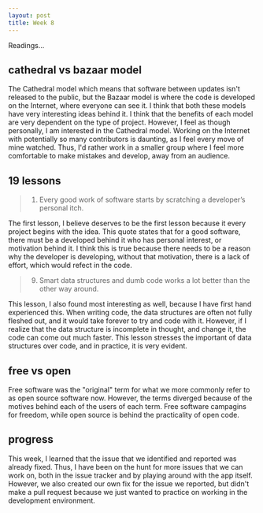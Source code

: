 ```yaml
---
layout: post
title: Week 8
---
```


Readings...

## cathedral vs bazaar model
The Cathedral model which means that software between updates isn't released to the public, but the Bazaar model is where the code is developed on the Internet, where everyone can see it. I think that both these models have very interesting ideas behind it. I think that the benefits of each model are very dependent on the type of project. However, I feel as though personally, I am interested in the Cathedral model. Working on the Internet with potentially so many contributors is daunting, as I feel every move of mine watched. Thus, I'd rather work in a smaller group where I feel more comfortable to make mistakes and develop, away from an audience. 

## 19 lessons 
> 1. Every good work of software starts by scratching a developer’s personal itch.

The first lesson, I believe deserves to be the first lesson because it every project begins with the idea. This quote states that for a good software, there must be a developed behind it who has personal interest, or motivation behind it. I think this is true because there needs to be a reason why the developer is developing, without that motivation, there is a lack of effort, which would refect in the code. 

> 9. Smart data structures and dumb code works a lot better than the other way around.

This lesson, I also found most interesting as well, because I have first hand experienced this. When writing code, the data structures are often not fully fleshed out, and it would take forever to try and code with it. However, if I realize that the data structure is incomplete in thought, and change it, the code can come out much faster. This lesson stresses the important of data structures over code, and in practice, it is very evident. 

## free vs open
Free software was the "original" term for what we more commonly refer to as open source software now. However, the terms diverged because of the motives behind each of the users of each term. Free software campagins for freedom, while open source is behind the practicality of open code. 

## progress
This week, I learned that the issue that we identified and reported was already fixed. Thus, I have been on the hunt for more issues that we can work on, both in the issue tracker and by playing around with the app itself. However, we also created our own fix for the issue we reported, but didn't make a pull request because we just wanted to practice on working in the development environment. 

